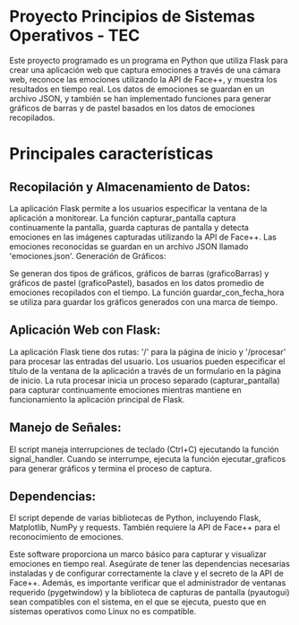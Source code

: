 # Proyecto Principios de Sistemas Operativos - TEC
Este proyecto programado es un programa en Python que utiliza Flask para crear una aplicación web que captura emociones a través de una cámara web, reconoce las emociones utilizando la API de Face++, y muestra los resultados en tiempo real. Los datos de emociones se guardan en un archivo JSON, y también se han implementado funciones para generar gráficos de barras y de pastel basados en los datos de emociones recopilados.

# Principales características

## Recopilación y Almacenamiento de Datos:

La aplicación Flask permite a los usuarios especificar la ventana de la aplicación a monitorear.
La función capturar_pantalla captura continuamente la pantalla, guarda capturas de pantalla y detecta emociones en las imágenes capturadas utilizando la API de Face++.
Las emociones reconocidas se guardan en un archivo JSON llamado 'emociones.json'.
Generación de Gráficos:

Se generan dos tipos de gráficos, gráficos de barras (graficoBarras) y gráficos de pastel (graficoPastel), basados en los datos promedio de emociones recopilados con el tiempo.
La función guardar_con_fecha_hora se utiliza para guardar los gráficos generados con una marca de tiempo.

## Aplicación Web con Flask:
La aplicación Flask tiene dos rutas: '/' para la página de inicio y '/procesar' para procesar las entradas del usuario.
Los usuarios pueden especificar el título de la ventana de la aplicación a través de un formulario en la página de inicio.
La ruta procesar inicia un proceso separado (capturar_pantalla) para capturar continuamente emociones mientras mantiene en funcionamiento la aplicación principal de Flask.

## Manejo de Señales:
El script maneja interrupciones de teclado (Ctrl+C) ejecutando la función signal_handler.
Cuando se interrumpe, ejecuta la función ejecutar_graficos para generar gráficos y termina el proceso de captura.

## Dependencias:
El script depende de varias bibliotecas de Python, incluyendo Flask, Matplotlib, NumPy y requests.
También requiere la API de Face++ para el reconocimiento de emociones.

Este software proporciona un marco básico para capturar y visualizar emociones en tiempo real. Asegúrate de tener las dependencias necesarias instaladas y de configurar correctamente la clave y el secreto de la API de Face++. 
Además, es importante verificar que el administrador de ventanas requerido (pygetwindow) y la biblioteca de capturas de pantalla (pyautogui) sean compatibles con el sistema, en el que se ejecuta, puesto que en sistemas operativos como Linux no es compatible.